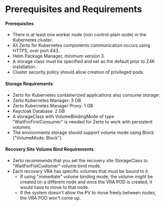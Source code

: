# Prerequisites and Requirements


#### Prerequisites

- There is at least one worker node (non control-plain node) in the Kubernetes cluster.
- All Zerto for Kubernetes components communication occurs using HTTPS, over port 443.
- Helm Package Manager, minimum version 3.
- A storage class must be specified and set as the default prior to Z4K installation.
- Cluster security policy should allow creation of privileged pods.


#### Storage Requirements

-	Zerto for Kubernetes containerized applications also consume storage:
   - Zerto Kubernetes Manager: 3 GB
   - Zerto Kubernetes Manager Proxy: 1 GB
   - Keycloak Database: 2 GB
   - A storageClass with VolumeBindingMode of type "WaitForFirstConsumer" is needed for Zerto to work with persistent volumes.
   - The environments storage should support volume mode using Block ("VolumeMode: Block").


#### Recovery Site Volume Bind Requirements

- Zerto recommends that you set the recovery site StorageClass to "WaitForFistCustomer" volume bind mode.
- Each recovery VRA has specific volumes that must be bound to it.
  - If using "immediate" volume binding mode, the volume might be created on a different node and once the VRA POD is created, it would have to move to that node.
  - If the system doesn't allow the PV to move freely between nodes, the VRA POD won't come up.</span>
